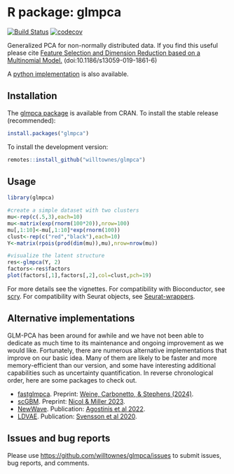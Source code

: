 # R package: glmpca

[![Build Status](https://travis-ci.com/willtownes/glmpca.svg?token=o1x5ZKVR5sA6MpqhDnQX&branch=master)](https://travis-ci.com/willtownes/glmpca)
[![codecov](https://codecov.io/gh/willtownes/glmpca/branch/master/graph/badge.svg)](https://codecov.io/gh/willtownes/glmpca)

Generalized PCA for non-normally distributed data. If you find this useful please cite [Feature Selection and Dimension Reduction based on a Multinomial Model.](https://doi.org/10.1186/s13059-019-1861-6) (doi:10.1186/s13059-019-1861-6)

A [python implementation](https://github.com/willtownes/glmpca-py) is also available.

## Installation

The [glmpca package](https://CRAN.R-project.org/package=glmpca) is available from CRAN. To install the stable release (recommended):

```r
install.packages("glmpca")
```

To install the development version:

```r
remotes::install_github("willtownes/glmpca")
```

## Usage

```r
library(glmpca)

#create a simple dataset with two clusters
mu<-rep(c(.5,3),each=10)
mu<-matrix(exp(rnorm(100*20)),nrow=100)
mu[,1:10]<-mu[,1:10]*exp(rnorm(100))
clust<-rep(c("red","black"),each=10)
Y<-matrix(rpois(prod(dim(mu)),mu),nrow=nrow(mu))

#visualize the latent structure
res<-glmpca(Y, 2)
factors<-res$factors
plot(factors[,1],factors[,2],col=clust,pch=19)
```

For more details see the vignettes. For compatibility with Bioconductor, see
[scry](https://bioconductor.org/packages/release/bioc/html/scry.html). 
For compatibility with Seurat objects, 
see [Seurat-wrappers](https://github.com/satijalab/seurat-wrappers).

## Alternative implementations

GLM-PCA has been around for awhile and we have not been able to dedicate as much time to its maintenance and ongoing improvement as we would like. Fortunately, there are numerous alternative implementations that improve on our basic idea. Many of them are likely to be faster and more memory-efficient than our version, and some have interesting additional capabilities such as uncertainty quantification. In reverse chronological order, here are some packages to check out.

* [fastglmpca](https://github.com/stephenslab/fastglmpca). Preprint:  [Weine, Carbonetto, & Stephens (2024)](https://doi.org/10.1101/2024.03.23.586420).
* [scGBM](https://github.com/phillipnicol/scGBM). Preprint: [Nicol & Miller 2023](https://doi.org/10.1101/2023.04.21.537881).
* [NewWave](https://bioconductor.org/packages/release/bioc/html/NewWave.html). Publication: [Agostinis et al 2022](https://doi.org/10.1093/bioinformatics/btac149).
* [LDVAE](https://docs.scvi-tools.org/en/stable/user_guide/models/linearscvi.html). Publication: [Svensson et al 2020](https://doi.org/10.1093/bioinformatics/btaa169).


## Issues and bug reports

Please use https://github.com/willtownes/glmpca/issues to submit issues, bug reports, and comments.
